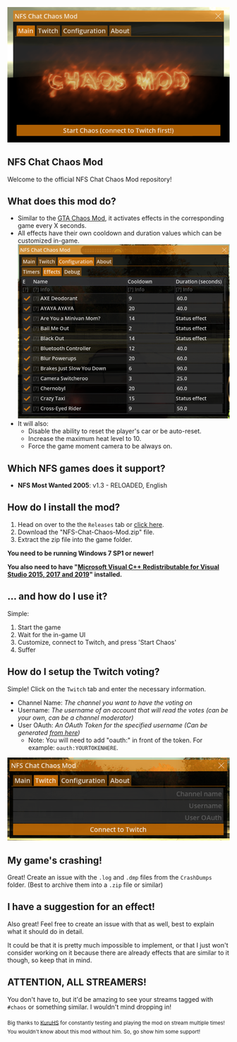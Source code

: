 <p align="center">
<img src=".gitdocs/UI_Main.png?raw=true]" />
</p>

## NFS Chat Chaos Mod
Welcome to the official NFS Chat Chaos Mod repository!

## What does this mod do?
- Similar to the [GTA Chaos Mod](https://github.com/gta-chaos-mod), it activates effects in the corresponding game every X seconds.
- All effects have their own cooldown and duration values which can be customized in-game.
  ![.gitdocs/UI_EffectsConfig.png?raw=true](.gitdocs/UI_EffectsConfig.png?raw=true)
- It will also:
  - Disable the ability to reset the player's car or be auto-reset.
  - Increase the maximum heat level to 10.
  - Force the game moment camera to be always on.

## Which NFS games does it support?
- **NFS Most Wanted 2005**: v1.3 - RELOADED, English

## How do I install the mod?
1. Head on over to the the `Releases` tab or [click here](https://github.com/berkayylmao/NFS-Chat-Chaos-Mod/releases/latest).
2. Download the "NFS-Chat-Chaos-Mod.zip" file.
3. Extract the zip file into the game folder.

**You need to be running Windows 7 SP1 or newer!**

**You also need to have "[Microsoft Visual C++ Redistributable for Visual Studio 2015, 2017 and 2019](https://support.microsoft.com/en-us/help/2977003/the-latest-supported-visual-c-downloads)" installed.**

## ... and how do I use it?
Simple:
1. Start the game
2. Wait for the in-game UI
3. Customize, connect to Twitch, and press 'Start Chaos'
4. Suffer

## How do I setup the Twitch voting?
Simple! Click on the `Twitch` tab and enter the necessary information.

- Channel Name: *The channel you want to have the voting on*  
- Username: *The username of an account that will read the votes (can be your own, can be a channel moderator)*  
- User OAuth: *An OAuth Token for the specified username (Can be generated [from here](https://twitchtokengenerator.com/quick/xnaEGgziJl))*
  - Note: You will need to add "oauth:" in front of the token. For example: `oauth:YOURTOKENHERE`.

<p align="center">
<img src=".gitdocs/UI_Twitch.png?raw=true]" />
</p>

## My game's crashing!
Great! Create an issue with the `.log` and `.dmp` files from the `CrashDumps` folder. (Best to archive them into a `.zip` file or similar)

## I have a suggestion for an effect!
Also great! Feel free to create an issue with that as well, best to explain what it should do in detail.

It could be that it is pretty much impossible to implement, or that I just won't consider working on it because there are already effects that are similar to it though, so keep that in mind.

## **ATTENTION, ALL STREAMERS!**
You don't have to, but it'd be amazing to see your streams tagged with `#chaos` or something similar. I wouldn't mind dropping in!

<sub>Big thanks to [KuruHS](https://www.twitch.tv/kuruhs) for constantly testing and playing the mod on stream multiple times! You wouldn't know about this mod without him. So, go show him some support!</sub>
